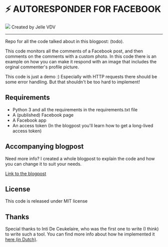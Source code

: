 
<h1>⚡ AUTORESPONDER FOR FACEBOOK</h1>

<img src="https://thumbs.gfycat.com/ConcreteDopeyCoati-size_restricted.gif"  />
Created by Jelle VDV


----------


Repo for all the code talked about in this blogpost: (todo).

This code monitors all the comments of a Facebook post, and then comments on the comments with a custom photo.
In this code there is an example on how you can make it respond with an image that includes the orginal commenter's profile picture.

This code is just a demo :) Especially with HTTP requests there should be some error handling. But that shouldn't be too hard to implement!
## Requirements

- Python 3 and all the requirements in the requirements.txt file
- A (published) Facebook page
- A Facebook app
- An access token (In the blogpost you'll learn how to get a long-lived access token)

## Accompanying blogpost

Need more info? I created a whole blogpost to explain the code and how you can change it to suit your needs.

[Link to the blogpost](todo)

## License
This code is released under MIT license

## Thanks
Special thanks to Inti De Ceukelaire, who was the first one to write (I think) to write such a tool. 
You can find more info about how he implemented it [here (in Dutch)](https://medium.com/cookiesclub/de-robotrevolte-studio-brussel-nam-de-eerste-facebookbot-in-dienst-81de19d6ed6d).
